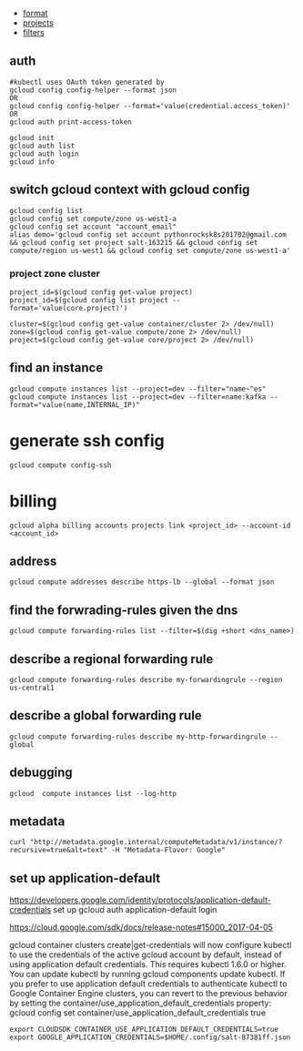 * [format](https://cloudplatform.googleblog.com/2016/06/filtering-and-formatting-fun-with.html)
* [projects](https://cloud.google.com/sdk/gcloud/reference/topic/projections)
* [filters](https://cloud.google.com/sdk/gcloud/reference/topic/filters)

## auth
```
#kubectl uses OAuth token generated by 
gcloud config config-helper --format json
OR
gcloud config config-helper --format='value(credential.access_token)'
OR
gcloud auth print-access-token 
```

```
gcloud init
gcloud auth list
gcloud auth login
gcloud info

```
## switch gcloud context with gcloud config
```
gcloud config list
gcloud config set compute/zone us-west1-a
gcloud config set account "account_email"
alias demo='gcloud config set account pythonrocksk8s201702@gmail.com && gcloud config set project salt-163215 && gcloud config set compute/region us-west1 && gcloud config set compute/zone us-west1-a'

```
### project zone cluster
```
project_id=$(gcloud config get-value project)
project_id=$(gcloud config list project --format='value(core.project)')

cluster=$(gcloud config get-value container/cluster 2> /dev/null)
zone=$(gcloud config get-value compute/zone 2> /dev/null)
project=$(gcloud config get-value core/project 2> /dev/null)

```

## find an instance 
```
gcloud compute instances list --project=dev --filter="name~^es"
gcloud compute instances list --project=dev --filter=name:kafka --format="value(name,INTERNAL_IP)"
```
# generate ssh config 
```
gcloud compute config-ssh
```
# billing
```
gcloud alpha billing accounts projects link <project_id> --account-id <account_id>
```

## address
```
gcloud compute addresses describe https-lb --global --format json
```

## find the forwrading-rules given the dns
```
gcloud compute forwarding-rules list --filter=$(dig +short <dns_name>)
```

## describe a regional forwarding rule
```
gcloud compute forwarding-rules describe my-forwardingrule --region us-central1
```

## describe a global forwarding rule
```
gcloud compute forwarding-rules describe my-http-forwardingrule --global
```

## debugging
```
gcloud  compute instances list --log-http
```

## metadata
```
curl "http://metadata.google.internal/computeMetadata/v1/instance/?recursive=true&alt=text" -H "Metadata-Flavor: Google"
```

## set up application-default
https://developers.google.com/identity/protocols/application-default-credentials set up gcloud auth application-default login

https://cloud.google.com/sdk/docs/release-notes#15000_2017-04-05

gcloud container clusters create|get-credentials will now configure kubectl to use the credentials of the active gcloud account by default, instead of using application default credentials. This requires kubectl 1.6.0 or higher. You can update kubectl by running 
gcloud components update kubectl. If you prefer to use application default credentials to authenticate kubectl to Google Container Engine clusters, you can revert to the previous behavior by setting the container/use_application_default_credentials property:
gcloud config set container/use_application_default_credentials true
```
export CLOUDSDK_CONTAINER_USE_APPLICATION_DEFAULT_CREDENTIALS=true
export GOOGLE_APPLICATION_CREDENTIALS=$HOME/.config/salt-87381ff.json
```